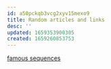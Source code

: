 ```yaml
---
id: a50pckqb3vcg2xyv15mexo9
title: Random articles and links
desc: ''
updated: 1659353900305
created: 1659260853753
---
```


[famous sequences](https://oeis.org/)